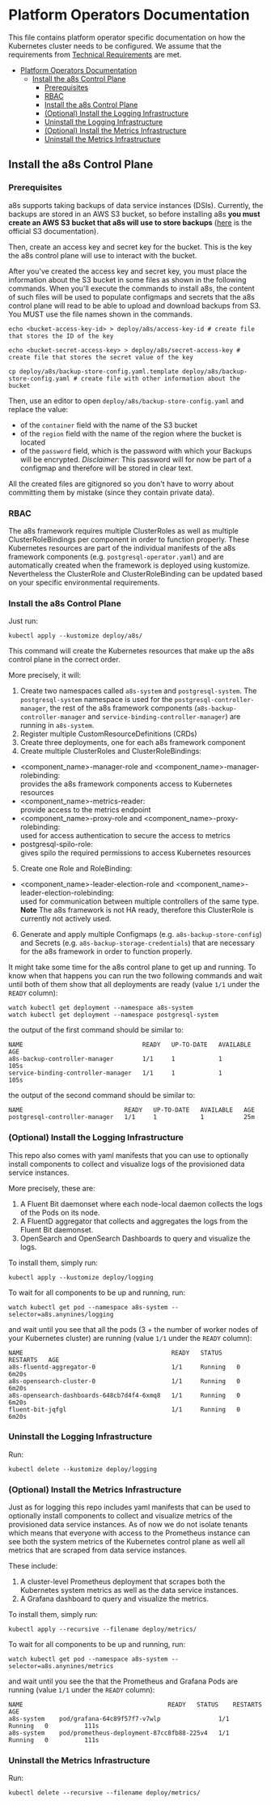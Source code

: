 # Platform Operators Documentation

This file contains platform operator specific documentation on how the Kubernetes cluster needs
to be configured. We assume that the requirements from
[Technical Requirements](/docs/technical_requirements.md) are met.

- [Platform Operators Documentation](#platform-operators-documentation)
  - [Install the a8s Control Plane](#install-the-a8s-control-plane)
    - [Prerequisites](#prerequisites)
    - [RBAC](#rbac)
    - [Install the a8s Control Plane](#install-the-a8s-control-plane-1)
    - [(Optional) Install the Logging Infrastructure](#optional-install-the-logging-infrastructure)
    - [Uninstall the Logging Infrastructure](#uninstall-the-logging-infrastructure)
    - [(Optional) Install the Metrics Infrastructure](#optional-install-the-metrics-infrastructure)
    - [Uninstall the Metrics Infrastructure](#uninstall-the-metrics-infrastructure)

## Install the a8s Control Plane

### Prerequisites

a8s supports taking backups of data service instances (DSIs). Currently, the backups are stored in
an AWS S3 bucket, so before installing a8s **you must create an AWS S3 bucket that a8s will use to
store backups** ([here][s3-bucket-creation] is the official S3 documentation).

Then, create an access key and secret key for the bucket. This is the key the a8s control plane
will use to interact with the bucket.

After you've created the access key and secret key, you must place the information about the S3
bucket in some files as shown in the following commands. When you'll execute the commands to install
a8s, the content of such files will be used to populate configmaps and secrets that the a8s control
plane will read to be able to upload and download backups from S3. You MUST use the file names shown
in the commands.

```shell
echo <bucket-access-key-id> > deploy/a8s/access-key-id # create file that stores the ID of the key

echo <bucket-secret-access-key> > deploy/a8s/secret-access-key # create file that stores the secret value of the key

cp deploy/a8s/backup-store-config.yaml.template deploy/a8s/backup-store-config.yaml # create file with other information about the bucket
```

Then, use an editor to open `deploy/a8s/backup-store-config.yaml` and replace the value:

- of the `container` field with the name of the S3 bucket
- of the `region` field with the name of the region where the bucket is located
- of the `password` field, which is the password with which your Backups will be
  encrypted. *Disclaimer*: This password will for now be part of a configmap and
  therefore will be stored in clear text.

All the created files are gitignored so you don't have to worry about committing them by mistake
(since they contain private data).

### RBAC

The a8s framework requires multiple ClusterRoles as well as multiple ClusterRoleBindings per
component in order to function properly. These Kubernetes resources are part of the individual
manifests of the a8s framework components (e.g. `postgresql-operator.yaml`) and are automatically
created when the framework is deployed using kustomize. Nevertheless the ClusterRole and
ClusterRoleBinding can be updated based on your specific environmental requirements.

### Install the a8s Control Plane

Just run:

```shell
kubectl apply --kustomize deploy/a8s/
```

This command will create the Kubernetes resources that make up the a8s control plane in the correct
order.

More precisely, it will:

1. Create two namespaces called `a8s-system` and `postgresql-system`.
   The `postgresql-system` namespace is used for the `postgresql-controller-manager`, the rest of
   the a8s framework components (`a8s-backup-controller-manager` and
   `service-binding-controller-manager`) are running in `a8s-system`.
2. Register multiple CustomResourceDefinitions (CRDs)
3. Create three deployments, one for each a8s framework component
4. Create multiple ClusterRoles and ClusterRoleBindings:
- <component_name>-manager-role and <component_name>-manager-rolebinding:  
  provides the a8s framework components access to Kubernetes resources
- <component_name>-metrics-reader:  
  provide access to the metrics endpoint
- <component_name>-proxy-role and <component_name>-proxy-rolebinding:  
  used for access authentication to secure the access to metrics
- postgresql-spilo-role:  
  gives spilo the required permissions to access Kubernetes resources

5. Create one Role and RoleBinding:
- <component_name>-leader-election-role and <component_name>-leader-election-rolebinding:  
  used for communication between multiple controllers of the same type.  
  **Note** The a8s framework is not HA ready, therefore this ClusterRole is currently
  not actively used.

6. Generate and apply multiple Configmaps (e.g. `a8s-backup-store-config`) and Secrets (e.g. 
`a8s-backup-storage-credentials`) that are necessary for the a8s framework in order to function
  properly.

It might take some time for the a8s control plane to get up and running. To know when that happens
you can run the two following commands and wait until both of them show that all deployments
are ready (value `1/1` under the `READY` column):

```shell
watch kubectl get deployment --namespace a8s-system
watch kubectl get deployment --namespace postgresql-system
```

the output of the first command should be similar to:

```shell
NAME                                 READY   UP-TO-DATE   AVAILABLE   AGE
a8s-backup-controller-manager        1/1     1            1           105s
service-binding-controller-manager   1/1     1            1           105s
```

the output of the second command should be similar to:

```shell
NAME                            READY   UP-TO-DATE   AVAILABLE   AGE
postgresql-controller-manager   1/1     1            1           25m
```

### (Optional) Install the Logging Infrastructure

This repo also comes with yaml manifests that you can use to optionally install components to
collect and visualize logs of the provisioned data service instances.

More precisely, these are:

1. A Fluent Bit daemonset where each node-local daemon collects the logs of the Pods on its node.
2. A FluentD aggregator that collects and aggregates the logs from the Fluent Bit daemonset.
3. OpenSearch and OpenSearch Dashboards to query and visualize the logs.

To install them, simply run:

```shell
kubectl apply --kustomize deploy/logging
```

To wait for all components to be up and running, run:

```shell
watch kubectl get pod --namespace a8s-system --selector=a8s.anynines/logging
```

and wait until you see that all the pods (3 + the number of worker nodes of your Kubernetes cluster)
are running (value `1/1` under the `READY` column):

```shell
NAME                                         READY   STATUS    RESTARTS   AGE
a8s-fluentd-aggregator-0                     1/1     Running   0          6m20s
a8s-opensearch-cluster-0                     1/1     Running   0          6m20s
a8s-opensearch-dashboards-648cb7d4f4-6xmq8   1/1     Running   0          6m20s
fluent-bit-jqfgl                             1/1     Running   0          6m20s
```

### Uninstall the Logging Infrastructure

Run:

```shell
kubectl delete --kustomize deploy/logging
```

### (Optional) Install the Metrics Infrastructure

Just as for logging this repo includes yaml manifests that can be used to optionally install
components to collect and visualize metrics of the provisioned data service instances. As of
now we do not isolate tenants which means that everyone with access to the Prometheus instance
can see both the system metrics of the Kubernetes control plane as well all metrics that are
scraped from data service instances.

These include:

1. A cluster-level Prometheus deployment that scrapes both the Kubernetes system metrics
   as well as the data service instances.
2. A Grafana dashboard to query and visualize the metrics.

To install them, simply run:

```shell
kubectl apply --recursive --filename deploy/metrics/
```

To wait for all components to be up and running, run:

```shell
watch kubectl get pod --namespace a8s-system --selector=a8s.anynines/metrics
```

and wait until you see the that the Prometheus and Grafana Pods are running
(value `1/1` under the `READY` column):

```shell
NAME                                        READY   STATUS    RESTARTS   AGE
a8s-system    pod/grafana-64c89f57f7-v7wlp                1/1     Running   0          111s
a8s-system    pod/prometheus-deployment-87cc8fb88-225v4   1/1     Running   0          111s
```

### Uninstall the Metrics Infrastructure

Run:

```shell
kubectl delete --recursive --filename deploy/metrics/
```

[s3-bucket-creation]: https://docs.aws.amazon.com/AmazonS3/latest/userguide/create-bucket-overview.html
[mount-secret-in-env-vars]: https://kubernetes.io/docs/concepts/configuration/secret/#using-secrets-as-environment-variables
[mount-secret-in-volume]: https://kubernetes.io/docs/concepts/configuration/secret/#using-secrets-as-files-from-a-pod
[kubernetes-ingress]: https://kubernetes.io/docs/concepts/services-networking/ingress/
[kubernetes-port-forwarding]: https://kubernetes.io/docs/tasks/access-application-cluster/port-forward-access-application-cluster/
